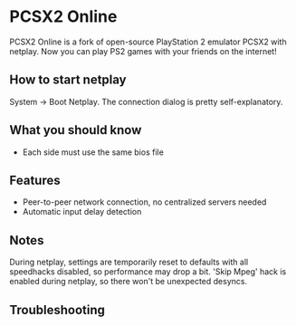PCSX2 Online
============

PCSX2 Online is a fork of open-source PlayStation 2 emulator PCSX2 with netplay. Now you can play PS2 games with your friends on the internet!

How to start netplay
--------------------

System -> Boot Netplay. The connection dialog is pretty self-explanatory.

What you should know
--------------------

* Each side must use the same bios file

Features
--------

* Peer-to-peer network connection, no centralized servers needed
* Automatic input delay detection

Notes
-----

During netplay, settings are temporarily reset to defaults with all speedhacks disabled, so performance may drop a bit. 'Skip Mpeg' hack is enabled during netplay, so there won't be unexpected desyncs.

Troubleshooting
---------------

